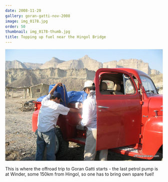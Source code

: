 ```yaml
---
date: 2008-11-20
gallery: goran-gatti-nov-2008
image: img_0178.jpg
order: 50
thumbnail: img_0178-thumb.jpg
title: Topping up fuel near the Hingol Bridge
---
```


![Topping up fuel near the Hingol Bridge](./img_0178.jpg)

This is where the offroad trip to Goran Gatti starts - the last petrol pump is at Winder, some 150km from Hingol, so one has to bring own spare fuel!